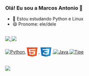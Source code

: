 ### Olá! Eu sou a Marcos Antonio 👋

- 🌱 Estou estudando Python e Linux
- 😄 Pronome: ele/dele
##
<div>
  <a href="https://github.com/MarcosAntoniox33">
  <img height="180em" src="https://github-readme-stats.vercel.app/api?username=MarcosAntoniox33&show_icons=true&theme=dark&include_all_commits=true&count_private=true"/>
  <img height="180em" src="https://github-readme-stats.vercel.app/api/top-langs/?username=MarcosAntoniox33&layout=compact&langs_count=7&theme=dark"/>
</div>
  
<div style="display: inline_block"><br>
  <img align="center" alt="Python" height="30" width="40" src="https://cdn.jsdelivr.net/gh/devicons/devicon/icons/python/python-original-wordmark.svg" />
  <img align="center" alt="HTML" height="30" width="40" src="https://raw.githubusercontent.com/devicons/devicon/master/icons/html5/html5-original.svg">
  <img align="center" alt="CSS" height="30" width="40" src="https://raw.githubusercontent.com/devicons/devicon/master/icons/css3/css3-original.svg">
  <img align="center" alt="Java" height="30" width="40" src="https://cdn.jsdelivr.net/gh/devicons/devicon/icons/java/java-original-wordmark.svg" />
          
  <img align="center" alt="Tipe" height="30" width="40" src="https://cdn.jsdelivr.net/gh/devicons/devicon/icons/typescript/typescript-original.svg" />
          
</div>
 
  ##

<div> 
 

  <a href= "https://www.linkedin.com/in/marcos-antonio-santos-martins/" target="_blank"><img src="https://img.shields.io/badge/-LinkedIn-%230077B5?style=for-the-badge&logo=linkedin&logoColor=white" target="_blank"></a> 
